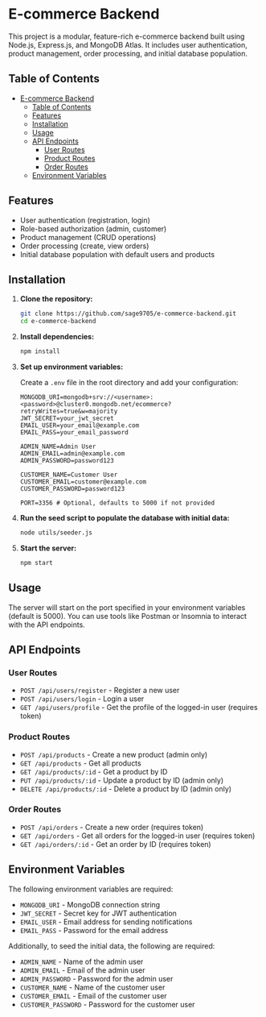 # E-commerce Backend

This project is a modular, feature-rich e-commerce backend built using Node.js, Express.js, and MongoDB Atlas. It includes user authentication, product management, order processing, and initial database population.

## Table of Contents

- [E-commerce Backend](#e-commerce-backend)
  - [Table of Contents](#table-of-contents)
  - [Features](#features)
  - [Installation](#installation)
  - [Usage](#usage)
  - [API Endpoints](#api-endpoints)
    - [User Routes](#user-routes)
    - [Product Routes](#product-routes)
    - [Order Routes](#order-routes)
  - [Environment Variables](#environment-variables)

## Features

- User authentication (registration, login)
- Role-based authorization (admin, customer)
- Product management (CRUD operations)
- Order processing (create, view orders)
- Initial database population with default users and products


## Installation

1. **Clone the repository:**

    ```bash
    git clone https://github.com/sage9705/e-commerce-backend.git
    cd e-commerce-backend
    ```

2. **Install dependencies:**

    ```bash
    npm install
    ```

3. **Set up environment variables:**

    Create a `.env` file in the root directory and add your configuration:

    ```plaintext
    MONGODB_URI=mongodb+srv://<username>:<password>@cluster0.mongodb.net/ecommerce?retryWrites=true&w=majority
    JWT_SECRET=your_jwt_secret
    EMAIL_USER=your_email@example.com
    EMAIL_PASS=your_email_password

    ADMIN_NAME=Admin User
    ADMIN_EMAIL=admin@example.com
    ADMIN_PASSWORD=password123

    CUSTOMER_NAME=Customer User
    CUSTOMER_EMAIL=customer@example.com
    CUSTOMER_PASSWORD=password123

    PORT=3356 # Optional, defaults to 5000 if not provided
    ```

4. **Run the seed script to populate the database with initial data:**

    ```bash
    node utils/seeder.js
    ```

5. **Start the server:**

    ```bash
    npm start
    ```

## Usage

The server will start on the port specified in your environment variables (default is 5000). You can use tools like Postman or Insomnia to interact with the API endpoints.

## API Endpoints

### User Routes

- `POST /api/users/register` - Register a new user
- `POST /api/users/login` - Login a user
- `GET /api/users/profile` - Get the profile of the logged-in user (requires token)

### Product Routes

- `POST /api/products` - Create a new product (admin only)
- `GET /api/products` - Get all products
- `GET /api/products/:id` - Get a product by ID
- `PUT /api/products/:id` - Update a product by ID (admin only)
- `DELETE /api/products/:id` - Delete a product by ID (admin only)

### Order Routes

- `POST /api/orders` - Create a new order (requires token)
- `GET /api/orders` - Get all orders for the logged-in user (requires token)
- `GET /api/orders/:id` - Get an order by ID (requires token)

## Environment Variables

The following environment variables are required:

- `MONGODB_URI` - MongoDB connection string
- `JWT_SECRET` - Secret key for JWT authentication
- `EMAIL_USER` - Email address for sending notifications
- `EMAIL_PASS` - Password for the email address

Additionally, to seed the initial data, the following are required:

- `ADMIN_NAME` - Name of the admin user
- `ADMIN_EMAIL` - Email of the admin user
- `ADMIN_PASSWORD` - Password for the admin user
- `CUSTOMER_NAME` - Name of the customer user
- `CUSTOMER_EMAIL` - Email of the customer user
- `CUSTOMER_PASSWORD` - Password for the customer user
